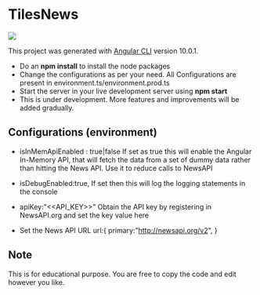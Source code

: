 # TilesNews

![](tiles-news-app.gif)

This project was generated with [Angular CLI](https://github.com/angular/angular-cli) version 10.0.1.

* Do an **npm install** to install the node packages
* Change the configurations as per your need. All Configurations are present in environment.ts/environment.prod.ts
* Start the server in your live development server using **npm start**
* This is under development. More features and improvements will be added gradually.


## Configurations (environment)

* isInMemApiEnabled : true|false
If set as true this will enable the Angular In-Memory API, that will fetch the data from a set of dummy data rather than hitting the News API.
Use it to reduce calls to NewsAPI

* isDebugEnabled:true,
If set then this will log the logging statements in the console

* apiKey:"<<API_KEY>>"
Obtain the API key by registering in NewsAPI.org and set the key value here

* Set the News API URL
  url:{
    primary:"http://newsapi.org/v2",
  }

## Note
This is for educational purpose. You are free to copy the code and edit however you like.
